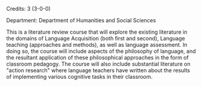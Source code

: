 Credits: 3 (3-0-0)

Department: Department of Humanities and Social Sciences

This is a literature review course that will explore the existing literature in the domains of Language Acquisition (both first and second), Language teaching (approaches and methods), as well as language assessment. In doing so, the course will include aspects of the philosophy of language, and the resultant application of these philosophical approaches in the form of classroom pedagogy. The course will also include substantial literature on "action research" where language teachers have written about the results of implementing various cognitive tasks in their classroom.